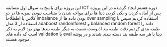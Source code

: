 این پروژه برای پاسخ به سوال  اول مسابقه ICT دوره هشتم ایجاد گردیده
در این پروژه پس از آماده کردن و یکی کردن دیتا ها برای مواجه شدن با متناسب نبودن نمونه ها در دو کلاس یا اطظلاحا
imbalance  بودن  داده ها
از over sampling استفاده کردیم سپس با استفاده از 3 مدل 
adaboost
randomforest
و
balanced random forest
داده را طبقه بندی کردیم
دقت طبقه بند  ادَبوست نسبت به دیگر طبقه بندها بهتر بود
لازم به ذکر است که داده های validation یا eval دیتا با هر سه طبقه بند دسته بندی شدند 
و در پوشه موجود هستند.